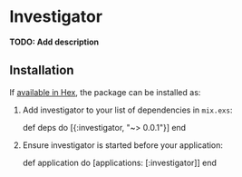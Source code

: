# Investigator

**TODO: Add description**

## Installation

If [available in Hex](https://hex.pm/docs/publish), the package can be installed as:

  1. Add investigator to your list of dependencies in `mix.exs`:

        def deps do
          [{:investigator, "~> 0.0.1"}]
        end

  2. Ensure investigator is started before your application:

        def application do
          [applications: [:investigator]]
        end

